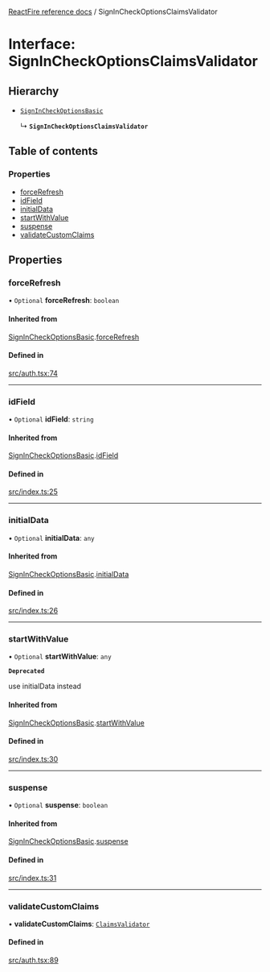 [ReactFire reference docs](../README.md) / SignInCheckOptionsClaimsValidator

# Interface: SignInCheckOptionsClaimsValidator

## Hierarchy

- [`SignInCheckOptionsBasic`](SignInCheckOptionsBasic.md)

  ↳ **`SignInCheckOptionsClaimsValidator`**

## Table of contents

### Properties

- [forceRefresh](SignInCheckOptionsClaimsValidator.md#forcerefresh)
- [idField](SignInCheckOptionsClaimsValidator.md#idfield)
- [initialData](SignInCheckOptionsClaimsValidator.md#initialdata)
- [startWithValue](SignInCheckOptionsClaimsValidator.md#startwithvalue)
- [suspense](SignInCheckOptionsClaimsValidator.md#suspense)
- [validateCustomClaims](SignInCheckOptionsClaimsValidator.md#validatecustomclaims)

## Properties

### forceRefresh

• `Optional` **forceRefresh**: `boolean`

#### Inherited from

[SignInCheckOptionsBasic](SignInCheckOptionsBasic.md).[forceRefresh](SignInCheckOptionsBasic.md#forcerefresh)

#### Defined in

[src/auth.tsx:74](https://github.com/HCSTechnologies/reactfire/blob/main/src/auth.tsx#L74)

___

### idField

• `Optional` **idField**: `string`

#### Inherited from

[SignInCheckOptionsBasic](SignInCheckOptionsBasic.md).[idField](SignInCheckOptionsBasic.md#idfield)

#### Defined in

[src/index.ts:25](https://github.com/HCSTechnologies/reactfire/blob/main/src/index.ts#L25)

___

### initialData

• `Optional` **initialData**: `any`

#### Inherited from

[SignInCheckOptionsBasic](SignInCheckOptionsBasic.md).[initialData](SignInCheckOptionsBasic.md#initialdata)

#### Defined in

[src/index.ts:26](https://github.com/HCSTechnologies/reactfire/blob/main/src/index.ts#L26)

___

### startWithValue

• `Optional` **startWithValue**: `any`

**`Deprecated`**

use initialData instead

#### Inherited from

[SignInCheckOptionsBasic](SignInCheckOptionsBasic.md).[startWithValue](SignInCheckOptionsBasic.md#startwithvalue)

#### Defined in

[src/index.ts:30](https://github.com/HCSTechnologies/reactfire/blob/main/src/index.ts#L30)

___

### suspense

• `Optional` **suspense**: `boolean`

#### Inherited from

[SignInCheckOptionsBasic](SignInCheckOptionsBasic.md).[suspense](SignInCheckOptionsBasic.md#suspense)

#### Defined in

[src/index.ts:31](https://github.com/HCSTechnologies/reactfire/blob/main/src/index.ts#L31)

___

### validateCustomClaims

• **validateCustomClaims**: [`ClaimsValidator`](ClaimsValidator.md)

#### Defined in

[src/auth.tsx:89](https://github.com/HCSTechnologies/reactfire/blob/main/src/auth.tsx#L89)
